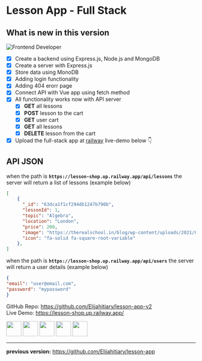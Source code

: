 # Lesson App - Full Stack


## What is new in this version

![Frontend Developer](https://user-images.githubusercontent.com/116739961/216628393-b74adccc-03ed-47b7-8353-e99ad3b6da31.png)

- [x] Create a backend using Express.js, Node.js and MongoDB
- [x] Create a server with Express.js
- [x] Store data using MonoDB
- [x] Adding login functionality 
- [x] Adding 404 erorr page 
- [x] Connect API with Vue app using fetch method
- [x] All functionality works now with API server
   - [x] <b>GET</b> all lessons
   - [x] <b>POST</b> lesson to the cart
   - [x] <b>GET</b> user cart
   - [x] <b>GET</b> all lessons
   - [x] <b>DELETE</b> lesson from the cart
- [x] Upload the full-stack app at [railway](https://railway.app/) live-demo below 👇

## API JSON

when the path is <b>`https://lesson-shop.up.railway.app/api/lessons`</b> the server will return a list of lessons (example below) 
```json
[
    {
      "_id": "63dca1f1cf294db1247b790b",
      "lessonId": 1,
      "topic": "Algebra",
      "location": "London",
      "price": 200,
      "image": "https://therealschool.in/blog/wp-content/uploads/2021/06/algebra-games-for-kids-1.jpg",
      "icon": "fa-solid fa-square-root-variable"
    },
]
```

when the path is <b>`https://lesson-shop.up.railway.app/api/users`</b> the server will return a user details (example below) 
```json
{
"email": "user@email.com",
"password": "mypassword"
}
```

GitHub Repo: https://github.com/Elijahitiary/lesson-app-v2 <br />
Live Demo: https://lesson-shop.up.railway.app/

<a href='https://www.mongodb.com/cloud/atlas/lp/try4?utm_source=google&utm_campaign=search_gs_pl_evergreen_atlas_core_prosp-brand_gic-null_emea-eg_ps-all_desktop_eng_lead&utm_term=mongodb&utm_medium=cpc_paid_search&utm_ad=e&utm_ad_campaign_id=12212624392&adgroup=115749716783&cq_cmp=12212624392&gclid=EAIaIQobChMI-fahtfr5_AIViPh3Ch2IzgT6EAAYASAAEgIjMPD_BwE'><img width='40px' src='https://upload.wikimedia.org/wikipedia/commons/thumb/f/f9/Antu_mongodb.svg/1200px-Antu_mongodb.svg.png'/></a> <a href='https://railway.app/'><img width='40px' src='https://railway.app/brand/logo-dark.svg'/></a> <a href='https://nodejs.org/en/'><img width='40px' src='https://cdn-icons-png.flaticon.com/512/919/919825.png'/></a> <a href='https://expressjs.com/'><img width='40px' src='https://wsofter.ru/wp-content/uploads/2017/12/node-express.png'/></a> <a href='https://vuejs.org/'><img width='40px' src='https://www.openxcell.com/wp-content/uploads/2021/11/vuejs-inner.svg'/></a>
<hr/>


<b>previous version:</b> https://github.com/Elijahitiary/lesson-app
